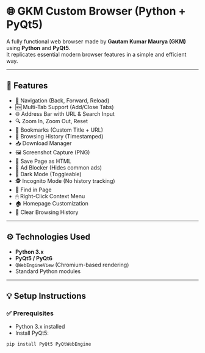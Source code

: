 # 🌐 GKM Custom Browser (Python + PyQt5)

A fully functional web browser made by **Gautam Kumar Maurya (GKM)** using **Python** and **PyQt5**.  
It replicates essential modern browser features in a simple and efficient way.

---

## 🚀 Features

- 🔄 Navigation (Back, Forward, Reload)
- 🆕 Multi-Tab Support (Add/Close Tabs)
- 🌐 Address Bar with URL & Search Input
- 🔍 Zoom In, Zoom Out, Reset
- 📌 Bookmarks (Custom Title + URL)
- 📜 Browsing History (Timestamped)
- 📥 Download Manager
- 🖼 Screenshot Capture (PNG)
- 💾 Save Page as HTML
- 🚫 Ad Blocker (Hides common ads)
- 🌙 Dark Mode (Toggleable)
- 🕵️ Incognito Mode (No history tracking)
- 🔎 Find in Page
- 🖱 Right-Click Context Menu
- 🏠 Homepage Customization
- 🧹 Clear Browsing History

---

## ⚙️ Technologies Used

- **Python 3.x**
- **PyQt5 / PyQt6**
- `QWebEngineView` (Chromium-based rendering)
- Standard Python modules

---

## 💡 Setup Instructions

### ✅ Prerequisites

- Python 3.x installed
- Install PyQt5:

```bash
pip install PyQt5 PyQtWebEngine
